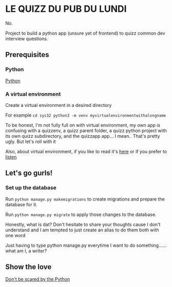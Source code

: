 # LE QUIZZ DU PUB DU LUNDI 

No. 

Project to build a python app (unsure yet of frontend) to quizz common dev interview questions. 

## Prerequisites

### Python

[Python](https://realpython.com/installing-python/)

### A virtual environment

Create a virtual environment in a desired directory

For example
``cd sys32
python3 -m venv myvirtualenvironmentwithalongname``

To be honest, I'm not fully full on with virtual environment, my own app is confusing with a quizzenv, a quizz parent folder, a quizz python project with its own quizz subdirectory, and the quizzapp app... I mean.. That's pretty ugly. But let's roll with it

Also, about virtual environment, if you like to read it's [here](https://realpython.com/python-virtual-environments-a-primer/) or if you prefer to [listen](https://realpython.com/lessons/what-virtual-environments-are-good-for/)

## Let's go gurls!

### Set up the database 

Run `python manage.py makemigrations` to create migrations and prepare the database for it. 

Run `python manage.py migrate` to apply those changes to the database.

Honestly, what is dat? Don't hesitate to share your thoughts cause I don't understand and I am tempted to just create an alias to do them both with one word

Just having to type python manage.py everytime I want to do something...... what am I, a writer?


## Show the love

[Don't be scared by the Python](https://realpython.com/)
